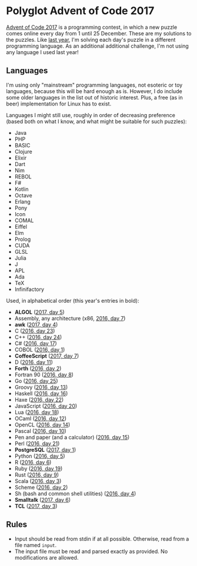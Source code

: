 # Polyglot Advent of Code 2017

[Advent of Code 2017](http://adventofcode.com/2017) is a programming contest,
in which a new puzzle comes online every day from 1 until 25 December. These
are my solutions to the puzzles. Like
[last year](https://github.com/ttencate/aoc2016), I'm solving each day's puzzle
in a different programming language. As an additional additional challenge, I'm
not using any language I used last year!

## Languages

I'm using only "mainstream" programming languages, not esoteric or toy
languages, because this will be hard enough as is. However, I do include some
older languages in the list out of historic interest. Plus, a free (as in beer)
implementation for Linux has to exist.

Languages I might still use, roughly in order of decreasing preference (based
both on what I know, and what might be suitable for such puzzles):

* Java
* PHP
* BASIC
* Clojure
* Elixir
* Dart
* Nim
* REBOL
* F#
* Kotlin
* Octave
* Erlang
* Pony
* Icon
* COMAL
* Eiffel
* Elm
* Prolog
* CUDA
* GLSL
* Julia
* J
* APL
* Ada
* TeX
* Infinifactory

Used, in alphabetical order (this year's entries in bold):

* **ALGOL** ([2017, day 5](05_algol))
* Assembly, any architecture (x86, [2016, day 7](https://github.com/ttencate/aoc2016/07_x86_assembly))
* **awk** ([2017, day 4](04_awk))
* C ([2016, day 23](https://github.com/ttencate/aoc2016/23_c))
* C++ ([2016, day 24](https://github.com/ttencate/aoc2016/24_cpp))
* C# ([2016, day 17](https://github.com/ttencate/aoc2016/17_cs))
* COBOL ([2016, day 1](https://github.com/ttencate/aoc2016/01_cobol))
* **CoffeeScript** ([2017, day 7](07_coffeescript))
* D ([2016, day 11](https://github.com/ttencate/aoc2016/11_d))
* **Forth** ([2016, day 2](02_forth))
* Fortran 90 ([2016, day 8](https://github.com/ttencate/aoc2016/08_fortran))
* Go ([2016, day 25](https://github.com/ttencate/aoc2016/25_go))
* Groovy ([2016, day 13](https://github.com/ttencate/aoc2016/13_groovy))
* Haskell ([2016, day 16](https://github.com/ttencate/aoc2016/16_haskell))
* Haxe ([2016, day 22](https://github.com/ttencate/aoc2016/22_haxe))
* JavaScript ([2016, day 20](https://github.com/ttencate/aoc2016/20_javascript))
* Lua ([2016, day 18](https://github.com/ttencate/aoc2016/18_lua))
* OCaml ([2016, day 12](https://github.com/ttencate/aoc2016/12_ocaml))
* OpenCL ([2016, day 14](https://github.com/ttencate/aoc2016/14_opencl))
* Pascal ([2016, day 10](https://github.com/ttencate/aoc2016/10_pascal))
* Pen and paper (and a calculator) ([2016, day 15](https://github.com/ttencate/aoc2016/15_pen_and_paper))
* Perl ([2016, day 21](https://github.com/ttencate/aoc2016/21_perl))
* **PostgreSQL** ([2017, day 1](01_postgresql))
* Python ([2016, day 5](https://github.com/ttencate/aoc2016/05_python))
* R ([2016, day 6](https://github.com/ttencate/aoc2016/06_r))
* Ruby ([2016, day 19](https://github.com/ttencate/aoc2016/19_ruby))
* Rust ([2016, day 9](https://github.com/ttencate/aoc2016/09_rust))
* Scala ([2016, day 3](https://github.com/ttencate/aoc2016/03_scala))
* Scheme ([2016, day 2](https://github.com/ttencate/aoc2016/02_scheme))
* Sh (bash and common shell utilities) ([2016, day 4](https://github.com/ttencate/aoc2016/04_bash))
* **Smalltalk** ([2017, day 6](06_smalltalk))
* **TCL** ([2017, day 3](03_tcl))

## Rules

* Input should be read from stdin if at all possible. Otherwise, read from a
  file named `input`.
* The input file must be read and parsed exactly as provided. No modifications
  are allowed.
